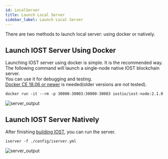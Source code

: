 ```yaml
---
id: LocalServer
title: Launch Local Server
sidebar_label: Launch Local Server
---
```

There are two methods to launch local server: using docker or natively.

## Launch IOST Server Using Docker
Launching IOST server using docker is simple. It is the recommended way.    
The following command will launch a single-node native IOST blockchain server.   
You can use it for debugging and testing.   
[Docker CE 18.06 or newer](https://docs.docker.com/install/) is needed(older versions are not tested).

```
docker run -it --rm -p 30000-30003:30000-30003 iostio/iost-node:2.1.0
```
![server_output](assets/5-lucky-bet/Lucky-Bet-Operation/server_output.png)

## Launch IOST Server Natively

After finishing [building IOST](Building-IOST), you can run the server.
```
iserver -f ./config/iserver.yml
```
![server_output](assets/5-lucky-bet/Lucky-Bet-Operation/server_output.png)

